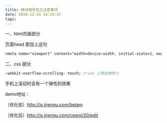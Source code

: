 ```yaml
---
title: 移动端项目之注意事项
date: 2018-12-24 14:19:37
tags:
---
```


一、html页面部分

页面head 那加上这句

```css
<meta name="viewport" content="width=device-width, initial-scale=1, maximum-scale=1">
```



二、css 部分

```css
-webkit-overflow-scrolling: touch; /*ios 上增加弹性*/ 
```

手机上滚动时会有一个弹性的效果

demo地址：

（优化前）http://js.jirengu.com/betam

（优化后）http://js.jirengu.com/cewoj/20/edit

